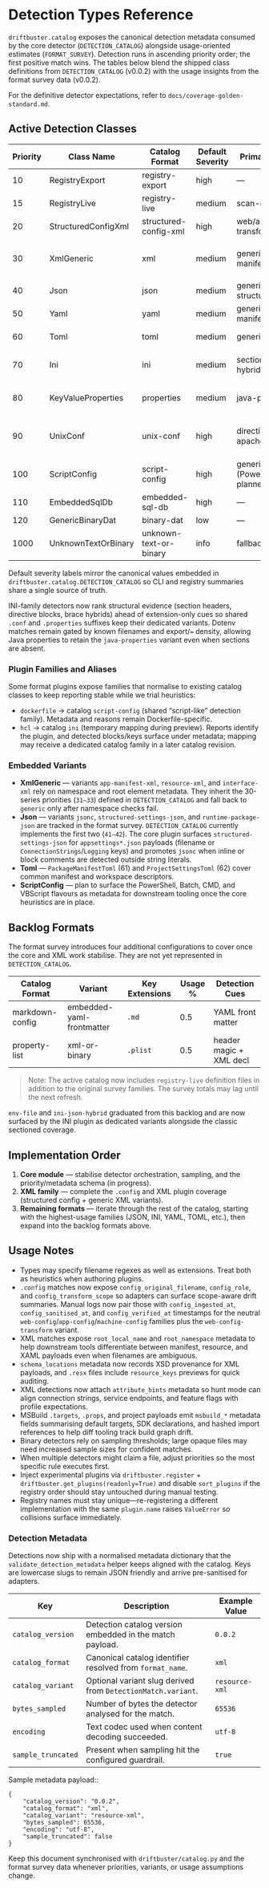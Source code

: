 # Detection Types Reference

`driftbuster.catalog` exposes the canonical detection metadata consumed by the
core detector (`DETECTION_CATALOG`) alongside usage-oriented estimates
(`FORMAT_SURVEY`). Detection runs in ascending priority order; the first
positive match wins. The tables below blend the shipped class definitions from
`DETECTION_CATALOG` (v0.0.2) with the usage insights from the format survey data
(v0.0.2).

For the definitive detector expectations, refer to
`docs/coverage-golden-standard.md`.

## Active Detection Classes

| Priority | Class Name              | Catalog Format        | Default Severity | Primary Variant / Notes                 | Key Extensions                      | Usage % | Detection Cues                |
|----------|------------------------|-----------------------|------------------|-----------------------------------------|-------------------------------------|---------|-------------------------------|
| 10       | RegistryExport         | registry-export       | high             | —                                       | `.reg`                               | 10      | signature + prefix            |
| 15       | RegistryLive           | registry-live         | medium           | scan-definition                          | `.json`, `.yml`, `.yaml`             | —       | `registry_scan` manifest key  |
| 20       | StructuredConfigXml    | structured-config-xml | high             | web/app/machine + transform variants     | `.config`                            | 12      | filename + section hints      |
| 30       | XmlGeneric             | xml                   | medium           | generic, msbuild, manifest/resource/XAML | `.xml`, `.manifest`, `.resx`, `.xaml` | 14     | namespace + root metadata     |
| 40       | Json                   | json                  | medium           | generic / jsonc / structured-settings    | `.json`, `.jsonc`                    | 22      | bracket balance + parse       |
| 50       | Yaml                   | yaml                  | medium           | generic / kubernetes-manifest            | `.yml`, `.yaml`                      | 8       | key/colon indentation         |
| 60       | Toml                   | toml                  | medium           | generic / array-of-tables                | `.toml`                              | 4       | bracketed sections + `=`      |
| 70       | Ini                    | ini                   | medium           | sectioned-ini, dotenv, hybrid, desktop   | `.ini`, `.cfg`, `.cnf`               | 15      | section headers + key density + extension hints |
| 80       | KeyValueProperties     | properties            | medium           | java-properties                          | `.properties`                        | 3       | extension + `=`/`:` pairs + continuations |
| 90       | UnixConf               | unix-conf             | high             | directive-conf + apache/nginx/SSH/VPN    | `.conf`                              | 2       | directive keywords + comment markers |
| 100      | ScriptConfig           | script-config         | high             | generic (PowerShell/BAT/CMD/VB planned)  | `.ps1`, `.bat`, `.cmd`, `.vbs`       | 4       | shebang/keyword scan          |
| 110      | EmbeddedSqlDb          | embedded-sql-db       | high             | —                                       | `.sqlite`, `.db`                     | 2       | page-structured signature     |
| 120      | GenericBinaryDat       | binary-dat            | low              | —                                       | `.dat`, `.bin`                       | 3       | entropy threshold             |
| 1000     | UnknownTextOrBinary    | unknown-text-or-binary | info            | fallback                                 | _fallback_                           | —       | —                             |

Default severity labels mirror the canonical values embedded in
`driftbuster.catalog.DETECTION_CATALOG` so CLI and registry summaries share a
single source of truth.

INI-family detectors now rank structural evidence (section headers, directive blocks, brace hybrids) ahead of extension-only cues so shared `.conf` and `.properties` suffixes keep their dedicated variants. Dotenv matches remain gated by known filenames and export/`=` density, allowing Java properties to retain the `java-properties` variant even when sections are absent.

### Plugin Families and Aliases

Some format plugins expose families that normalise to existing catalog classes to keep reporting stable while we trial heuristics:

- `dockerfile` → catalog `script-config` (shared “script-like” detection family). Metadata and reasons remain Dockerfile-specific.
- `hcl` → catalog `ini` (temporary mapping during preview). Reports identify the plugin, and detected blocks/keys surface under metadata; mapping may receive a dedicated catalog family in a later catalog revision.

### Embedded Variants

- **XmlGeneric** — variants `app-manifest-xml`, `resource-xml`, and `interface-xml`
  rely on namespace and root element metadata. They inherit the 30-series
  priorities (`31–33`) defined in `DETECTION_CATALOG` and fall back to
  `generic` only after namespace checks fail.
- **Json** — variants `jsonc`, `structured-settings-json`, and
  `runtime-package-json` are tracked in the format survey.
  `DETECTION_CATALOG` currently implements the first two (`41–42`). The core
  plugin surfaces `structured-settings-json` for `appsettings*.json` payloads
  (filename or `ConnectionStrings`/`Logging` keys) and promotes `jsonc` when
  inline or block comments are detected outside string literals.
- **Toml** — `PackageManifestToml` (61) and `ProjectSettingsToml` (62) cover
  common manifest and workspace descriptors.
- **ScriptConfig** — plan to surface the PowerShell, Batch, CMD, and VBScript
  flavours as metadata for downstream tooling once the core heuristics are in
  place.

## Backlog Formats

The format survey introduces four additional configurations to cover once the
core and XML work stabilise. They are not yet represented in
`DETECTION_CATALOG`.

| Catalog Format         | Variant                     | Key Extensions | Usage % | Detection Cues              |
|------------------------|-----------------------------|----------------|---------|-----------------------------|
| markdown-config        | embedded-yaml-frontmatter   | `.md`          | 0.5     | YAML front matter           |
| property-list          | xml-or-binary               | `.plist`       | 0.5     | header magic + XML decl     |

> Note: The active catalog now includes `registry-live` definition files in
> addition to the original survey families. The survey totals may lag until the
> next refresh.

`env-file` and `ini-json-hybrid` graduated from this backlog and are now
surfaced by the INI plugin as dedicated variants alongside the classic
sectioned coverage.

## Implementation Order

1. **Core module** — stabilise detector orchestration, sampling, and the
   priority/metadata schema (in progress).
2. **XML family** — complete the `.config` and XML plugin coverage (structured
   config + generic XML variants).
3. **Remaining formats** — iterate through the rest of the catalog, starting
   with the highest-usage families (JSON, INI, YAML, TOML, etc.), then expand
   into the backlog formats above.

## Usage Notes

- Types may specify filename regexes as well as extensions. Treat both as
  heuristics when authoring plugins.
- `.config` matches now expose ``config_original_filename``,
  ``config_role``, and ``config_transform_scope`` so adapters can
  surface scope-aware drift summaries. Manual logs now pair those with
  ``config_ingested_at``, ``config_sanitised_at``, and
  ``config_verified_at`` timestamps for the neutral
  ``web-config``/``app-config``/``machine-config`` families plus the
  ``web-config-transform`` variant.
- XML matches expose ``root_local_name`` and ``root_namespace`` metadata to
  help downstream tools differentiate between manifest, resource, and XAML
  payloads even when filenames are ambiguous.
- ``schema_locations`` metadata now records XSD provenance for XML payloads,
  and `.resx` files include ``resource_keys`` previews for quick auditing.
- XML detections now attach ``attribute_hints`` metadata so hunt mode can align
  connection strings, service endpoints, and feature flags with profile
  expectations.
- MSBuild `.targets`, `.props`, and project payloads emit ``msbuild_*``
  metadata fields summarising default targets, SDK declarations, and hashed
  import references to help diff tooling track build graph drift.
- Binary detectors rely on sampling thresholds; large opaque files may need
  increased sample sizes for confident matches.
- When multiple detectors might claim a file, adjust priorities so the most
  specific rule executes first.
- Inject experimental plugins via ``driftbuster.register`` +
  ``driftbuster.get_plugins(readonly=True)`` and disable ``sort_plugins`` if the
  registry order should stay untouched during manual testing.
- Registry names must stay unique—re-registering a different implementation
  with the same ``plugin.name`` raises ``ValueError`` so collisions surface
  immediately.

### Detection Metadata

Detections now ship with a normalised metadata dictionary that the
``validate_detection_metadata`` helper keeps aligned with the catalog. Keys are
lowercase slugs to remain JSON friendly and arrive pre-sanitised for adapters.

| Key               | Description                                                   | Example Value |
|-------------------|---------------------------------------------------------------|---------------|
| ``catalog_version`` | Detection catalog version embedded in the match payload.     | ``0.0.2``     |
| ``catalog_format``  | Canonical catalog identifier resolved from ``format_name``.   | ``xml``       |
| ``catalog_variant`` | Optional variant slug derived from ``DetectionMatch.variant``.| ``resource-xml``  |
| ``bytes_sampled``   | Number of bytes the detector analysed for the match.         | ``65536``     |
| ``encoding``        | Text codec used when content decoding succeeded.             | ``utf-8``     |
| ``sample_truncated``| Present when sampling hit the configured guardrail.          | ``true``      |

Sample metadata payload::

    {
        "catalog_version": "0.0.2",
        "catalog_format": "xml",
        "catalog_variant": "resource-xml",
        "bytes_sampled": 65536,
        "encoding": "utf-8",
        "sample_truncated": false
    }

Keep this document synchronised with `driftbuster/catalog.py` and the format
survey data whenever priorities, variants, or usage assumptions change.
